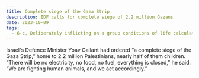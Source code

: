 ```yaml
---
title: Complete siege of the Gaza Strip
description: IDF calls for complete siege of 2.2 million Gazans
date: 2023-10-09
tags:
  - 6-c, Deliberately inflicting on a group conditions of life calculated to bring about its physical destruction in whole or in part.
---
```


Israel's Defence Minister Yoav Gallant had ordered “a complete siege of the Gaza Strip,” home to 2.2 million Palestinians, nearly half of them children. “There will be no electricity, no food, no fuel, everything is closed,” he said. “We are fighting human animals, and we act accordingly.”